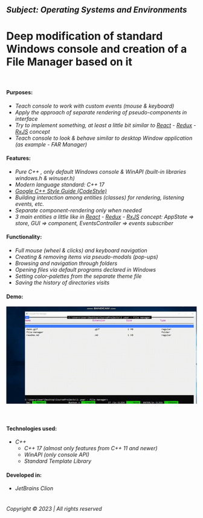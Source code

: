 ## _Subject: __Operating Systems and Environments___

# Deep modification of standard Windows console and creation of a File Manager based on it

&nbsp;

#### Purposes:

* _Teach console to work with custom events (mouse & keyboard)_
* _Apply the approach of separate rendering of pseudo-components in interface_
* _Try to implement something, at least a little bit similar to [React](https://reactjs.org/)
        - [Redux](https://redux.js.org/) - [RxJS](https://rxjs.dev/) concept_
* _Teach console to look & behave similar to desktop Window application (as example - FAR Manager)_

#### Features:

* _Pure C++ , only default Windows console & WinAPI (built-in libraries windows.h & winuser.h)_
* _Modern language standard: C++ 17_
* _[Google C++ Style Guide (CodeStyle)](https://google.github.io/styleguide/cppguide.html)_
* _Building interaction among entities (classes) for rendering, listening events, etc._
* _Separate component-rendering only when needed_
* _3 main entities a little like in [React](https://reactjs.org/) - [Redux](https://redux.js.org/) - [RxJS](https://rxjs.dev/) concept: AppState => store, GUI => component, EventsController => events subscriber_

#### Functionality:

* _Full mouse (wheel & clicks) and keyboard navigation_
* _Creating & removing items via pseudo-modals (pop-ups)_
* _Browsing and navigation through folders_
* _Opening files via default programs declared in Windows_
* _Setting color-palettes from the separate theme file_
* _Saving the history of directories visits_

#### Demo:

![alt text](demo.gif "Demonstration")
&nbsp;  
&nbsp;

#### Technologies used:

* _C++_
    * _C++ 17 (almost only features from C++ 11 and newer)_
    * _WinAPI (only console API)_
    * _Standard Template Library_

#### Developed in:

* _JetBrains Clion_
  &nbsp;  
  &nbsp;

###### _Copyright © 2023 | All rights reserved_
